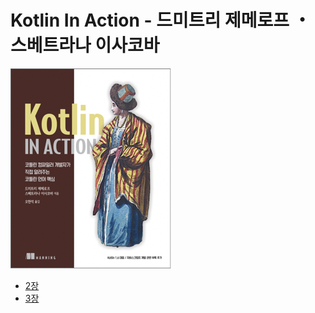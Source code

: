 # Kotlin In Action - 드미트리 제메로프 ・ 스베트라나 이사코바

![표지](./images/표지.png)

- [2장](https://github.com/sapzilking/review/blob/main/books/Kotlin%20In%20Action/Chapter2/chapter2.md)
- [3장](https://github.com/sapzilking/review/blob/main/books/Kotlin%20In%20Action/Chapter3/chapter3.md)
